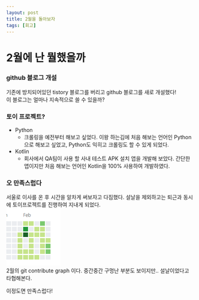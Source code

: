 ```yaml
---
layout: post
title: 2월을 돌아보자
tags: [회고]
---
```


# 2월에 난 뭘했을까
### github 블로그 개설
기존에 방치되어있던 tistory 블로그를 버리고 github 블로그를 새로 개설했다!  
이 블로그는 얼마나 지속적으로 쓸 수 있을까?

### 토이 프로젝트?
* Python
    * 크롤링을 예전부터 해보고 싶었다. 이왕 하는김에 처음 해보는 언어인 Python으로 해보고 싶었고, Python도 익히고 크롤링도 할 수 있게 되었다.
* Kotlin
    * 회사에서 QA팀이 사용 할 사내 테스트 APK 설치 앱을 개발해 보았다. 간단한 앱이지만 처음 해보는 언어인 Kotlin을 100% 사용하여 개발하였다.

### 오 만족스럽다
서울로 이사를 온 후 시간을 알차게 써보자고 다짐했다. 설날을 제외하고는 퇴근과 동시에 토이프로젝트를 진행하여 지내게 되었다.  
![remind_2](/assets/remind_2.PNG)  
2월의 git contribute graph 이다. 중간중간 구멍난 부분도 보이지만.. 설날이었다고 타협해본다.  

이정도면 만족스럽다!
